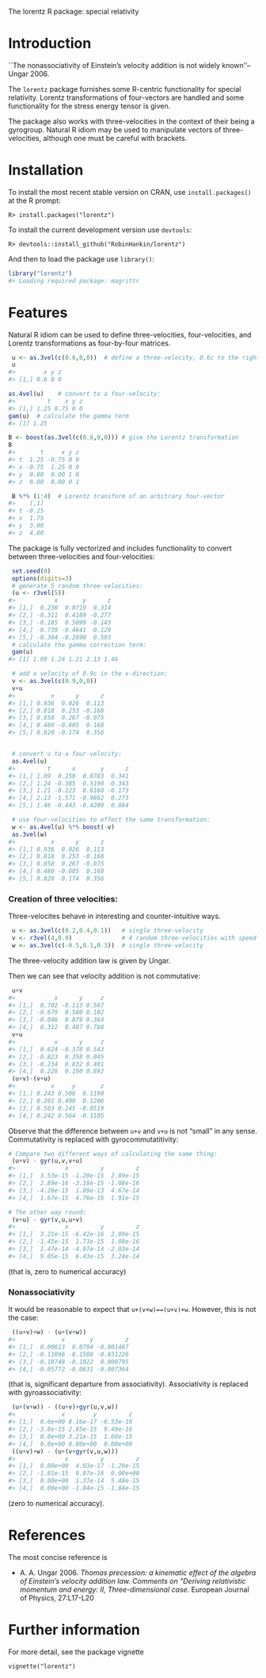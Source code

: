 
<!-- README.md is generated from README.Rmd. Please edit that file -->

The lorentz R package: special relativity

# Introduction

\`\`The nonassociativity of Einstein’s velocity addition is not widely
known’’– Ungar 2006.

The `lorentz` package furnishes some R-centric functionality for special
relativity. Lorentz transformations of four-vectors are handled and some
functionality for the stress energy tensor is given.

The package also works with three-velocities in the context of their
being a gyrogroup. Natural R idiom may be used to manipulate vectors of
three-velocities, although one must be careful with brackets.

# Installation

To install the most recent stable version on CRAN, use
`install.packages()` at the R prompt:

    R> install.packages("lorentz")

To install the current development version use `devtools`:

    R> devtools::install_github("RobinHankin/lorentz")

And then to load the package use `library()`:

``` r
library("lorentz")
#> Loading required package: magrittr
```

# Features

Natural R idiom can be used to define three-velocities, four-velocities,
and Lorentz transformations as four-by-four matrices.

``` r
 u <- as.3vel(c(0.6,0,0))  # define a three-velocity, 0.6c to the right
 u
#>        x y z
#> [1,] 0.6 0 0

as.4vel(u)    # convert to a four-velocity:
#>         t    x y z
#> [1,] 1.25 0.75 0 0
gam(u)  # calculate the gamma term
#> [1] 1.25

B <- boost(as.3vel(c(0.6,0,0))) # give the Lorentz transformation
B
#>       t     x y z
#> t  1.25 -0.75 0 0
#> x -0.75  1.25 0 0
#> y  0.00  0.00 1 0
#> z  0.00  0.00 0 1

 B %*% (1:4)  # Lorentz transform of an arbitrary four-vector
#>    [,1]
#> t -0.25
#> x  1.75
#> y  3.00
#> z  4.00
```

The package is fully vectorized and includes functionality to convert
between three-velocities and four-velocities:

``` r
 set.seed(0)
 options(digits=3)
 # generate 5 random three-velocities:
 (u <- r3vel(5))
#>           x       y      z
#> [1,]  0.230  0.0719  0.314
#> [2,] -0.311  0.4189 -0.277
#> [3,] -0.185  0.5099 -0.143
#> [4,] -0.739 -0.4641  0.129
#> [5,] -0.304 -0.2890  0.593
 # calculate the gamma correction term:
 gam(u)
#> [1] 1.09 1.24 1.21 2.13 1.46

 # add a velocity of 0.9c in the x-direction:
 v <- as.3vel(c(0.9,0,0))
 v+u
#>          x      y      z
#> [1,] 0.936  0.026  0.113
#> [2,] 0.818  0.253 -0.168
#> [3,] 0.858  0.267 -0.075
#> [4,] 0.480 -0.605  0.168
#> [5,] 0.820 -0.174  0.356


 # convert u to a four-velocity:
 as.4vel(u)
#>         t      x       y      z
#> [1,] 1.09  0.250  0.0783  0.341
#> [2,] 1.24 -0.385  0.5190 -0.343
#> [3,] 1.21 -0.223  0.6160 -0.173
#> [4,] 2.13 -1.571 -0.9862  0.273
#> [5,] 1.46 -0.443 -0.4209  0.864

 # use four-velocities to effect the same transformation:
 w <- as.4vel(u) %*% boost(-v)
 as.3vel(w)
#>          x      y      z
#> [1,] 0.936  0.026  0.113
#> [2,] 0.818  0.253 -0.168
#> [3,] 0.858  0.267 -0.075
#> [4,] 0.480 -0.605  0.168
#> [5,] 0.820 -0.174  0.356
```

### Creation of three velocities:

Three-velocites behave in interesting and counter-intuitive ways.

``` r
 u <- as.3vel(c(0.2,0.4,0.1))   # single three-velocity
 v <- r3vel(4,0.9)              # 4 random three-velocities with speed 0.9
 w <- as.3vel(c(-0.5,0.1,0.3))  # single three-velocity
```

The three-velocity addition law is given by Ungar.

Then we can see that velocity addition is not commutative:

``` r
 u+v
#>           x      y     z
#> [1,]  0.702 -0.113 0.567
#> [2,] -0.679  0.580 0.102
#> [3,] -0.046  0.879 0.364
#> [4,]  0.312  0.407 0.788
 v+u
#>           x      y     z
#> [1,]  0.624 -0.378 0.543
#> [2,] -0.823  0.358 0.045
#> [3,] -0.234  0.832 0.401
#> [4,]  0.228  0.190 0.892
 (u+v)-(v+u)
#>          x     y       z
#> [1,] 0.243 0.506  0.1190
#> [2,] 0.201 0.490  0.1206
#> [3,] 0.503 0.245 -0.0519
#> [4,] 0.242 0.564 -0.1105
```

Observe that the difference between `u+v` and `v+u` is not “small” in
any sense. Commutativity is replaced with gyrocommutatitivity:

``` r
# Compare two different ways of calculating the same thing:
 (u+v) - gyr(u,v,v+u)  
#>              x         y         z
#> [1,]  3.53e-15 -1.20e-15  2.89e-15
#> [2,]  2.89e-16 -3.18e-15 -1.08e-16
#> [3,] -4.26e-15  1.09e-13  4.67e-14
#> [4,]  1.67e-15  4.76e-16  1.91e-15

# The other way round:
 (v+u) - gyr(v,u,u+v)
#>              x         y         z
#> [1,]  3.21e-15 -6.42e-16  2.89e-15
#> [2,] -1.45e-15  1.73e-15  1.08e-16
#> [3,]  1.47e-14 -4.07e-14 -2.03e-14
#> [4,]  9.05e-15  6.43e-15  3.24e-14
```

(that is, zero to numerical accuracy)

### Nonassociativity

It would be reasonable to expect that `u+(v+w)==(u+v)+w`. However, this
is not the case:

``` r
 ((u+v)+w) - (u+(v+w))
#>             x       y         z
#> [1,]  0.00613  0.0794 -0.001467
#> [2,] -0.11096 -0.1508 -0.031226
#> [3,] -0.10748 -0.1022  0.000795
#> [4,] -0.05772 -0.0631 -0.007364
```

(that is, significant departure from associativity). Associativity is
replaced with gyroassociativity:

``` r
 (u+(v+w)) - ((u+v)+gyr(u,v,w))
#>             x        y         z
#> [1,]  0.0e+00 8.16e-17 -6.53e-16
#> [2,] -3.8e-15 2.85e-15  9.49e-16
#> [3,]  0.0e+00 3.21e-15  1.60e-15
#> [4,]  0.0e+00 0.00e+00  0.00e+00
 ((u+v)+w) - (u+(v+gyr(v,u,w)))
#>              x         y         z
#> [1,]  0.00e+00  4.03e-17 -1.29e-15
#> [2,] -1.81e-15  9.07e-16  0.00e+00
#> [3,]  0.00e+00  1.37e-14  5.48e-15
#> [4,]  0.00e+00 -1.84e-15 -1.84e-15
```

(zero to numerical accuracy).

# References

The most concise reference is

  - A. A. Ungar 2006. *Thomas precession: a kinematic effect of the
    algebra of Einstein’s velocity addition law. Comments on "Deriving
    relativistic momentum and energy: II, Three-dimensional case*.
    European Journal of Physics, 27:L17-L20

# Further information

For more detail, see the package vignette

    vignette("lorentz")
